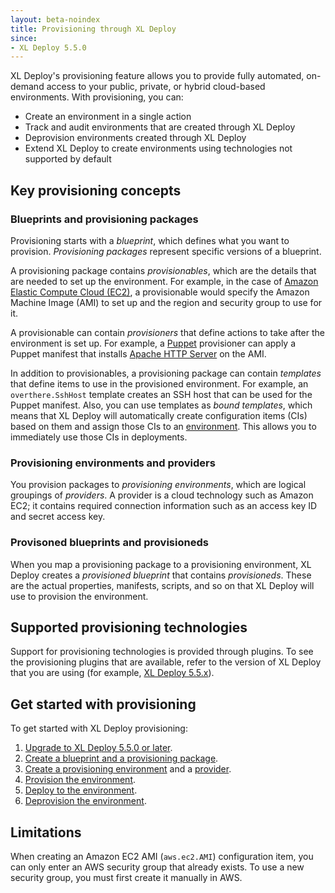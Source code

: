 ```yaml
---
layout: beta-noindex
title: Provisioning through XL Deploy
since:
- XL Deploy 5.5.0
---
```


XL Deploy's provisioning feature allows you to provide fully automated, on-demand access to your public, private, or hybrid cloud-based environments. With provisioning, you can:

* Create an environment in a single action
* Track and audit environments that are created through XL Deploy
* Deprovision environments created through XL Deploy
* Extend XL Deploy to create environments using technologies not supported by default

## Key provisioning concepts

### Blueprints and provisioning packages

Provisioning starts with a *blueprint*, which defines what you want to provision. *Provisioning packages* represent specific versions of a blueprint.

A provisioning package contains *provisionables*, which are the details that are needed to set up the environment. For example, in the case of [Amazon Elastic Compute Cloud (EC2)](https://aws.amazon.com/ec2/), a provisionable would specify the Amazon Machine Image (AMI) to set up and the region and security group to use for it.

A provisionable can contain *provisioners* that define actions to take after the environment is set up. For example, a [Puppet](https://puppet.com/) provisioner can apply a Puppet manifest that installs [Apache HTTP Server](https://httpd.apache.org/) on the AMI.

In addition to provisionables, a provisioning package can contain *templates* that define items to use in the provisioned environment. For example, an `overthere.SshHost` template creates an SSH host that can be used for the Puppet manifest. Also, you can use templates as *bound templates*, which means that XL Deploy will automatically create configuration items (CIs) based on them and assign those CIs to an [environment](/xl-deploy/how-to/create-an-environment-in-xl-deploy.html). This allows you to immediately use those CIs in deployments.

### Provisioning environments and providers

You provision packages to *provisioning environments*, which are logical groupings of *providers*. A provider is a cloud technology such as Amazon EC2; it contains required connection information such as an access key ID and secret access key.

### Provisoned blueprints and provisioneds

When you map a provisioning package to a provisioning environment, XL Deploy creates a *provisioned blueprint* that contains *provisioneds*. These are the actual properties, manifests, scripts, and so on that XL Deploy will use to provision the environment.

## Supported provisioning technologies

Support for provisioning technologies is provided through plugins. To see the provisioning plugins that are available, refer to the version of XL Deploy that you are using (for example, [XL Deploy 5.5.x](/xl-deploy/5.5.x)).

## Get started with provisioning

To get started with XL Deploy provisioning:

1. [Upgrade to XL Deploy 5.5.0 or later](/xl-deploy/5.5.x/releasemanual.html).
1. [Create a blueprint and a provisioning package](/xl-deploy/how-to/create-a-provisioning-package.html).
1. [Create a provisioning environment](/xl-deploy/how-to/create-a-provisioning-environment.html) and a [provider](/xl-deploy/how-to/create-a-provider.html).
1. [Provision the environment](/xl-deploy/how-to/provision-a-package-to-an-environment.html).
1. [Deploy to the environment](/xl-deploy/how-to/deploy-to-a-provisioned-environment.html).
1. [Deprovision the environment](/xl-deploy/how-to/deprovision-an-environment.html).

## Limitations

When creating an Amazon EC2 AMI (`aws.ec2.AMI`) configuration item, you can only enter an AWS security group that already exists. To use a new security group, you must first create it manually in AWS.
